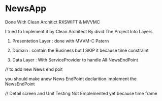 # NewsApp

Done With Clean Architict RXSWIFT & MVVMC

I tried to Implement it by Clean Architect By divid The Project Into Layers

1) Presentetion Layer : done with MVVM-C Patern

2) Domain : contain the Business but I SKIP it because time constraint

3) Data Layer : With  ServiceProvider to handle All NewsEndPoint




// to add new News end poit

you should make anew News EndPoint declarition implement the NewsEndPoint



// Detail screen and Unit Testing Not Emplemented yet because time frame
